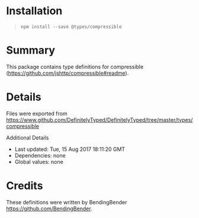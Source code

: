 # Installation
> `npm install --save @types/compressible`

# Summary
This package contains type definitions for compressible (https://github.com/jshttp/compressible#readme).

# Details
Files were exported from https://www.github.com/DefinitelyTyped/DefinitelyTyped/tree/master/types/compressible

Additional Details
 * Last updated: Tue, 15 Aug 2017 18:11:20 GMT
 * Dependencies: none
 * Global values: none

# Credits
These definitions were written by BendingBender <https://github.com/BendingBender>.
